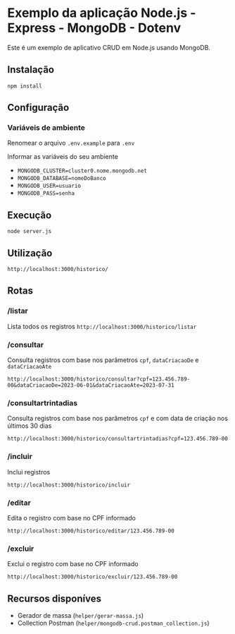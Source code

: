# Exemplo da aplicação Node.js - Express - MongoDB - Dotenv

Este é um exemplo de aplicativo CRUD em Node.js usando MongoDB.

## Instalação

`npm install`

## Configuração

### Variáveis de ambiente

Renomear o arquivo `.env.example` para `.env`

Informar as variáveis do seu ambiente

* `MONGODB_CLUSTER=cluster0.nome.mongodb.net`
* `MONGODB_DATABASE=nomeDoBanco`
* `MONGODB_USER=usuario`
* `MONGODB_PASS=senha`

## Execução

`node server.js`

## Utilização

`http://localhost:3000/historico/`

## Rotas

### /listar

Lista todos os registros
 `http://localhost:3000/historico/listar`

### /consultar

Consulta registros com base nos parâmetros `cpf`, `dataCriacaoDe` e  `dataCriacaoAte`

`http://localhost:3000/historico/consultar?cpf=123.456.789-00&dataCriacaoDe=2023-06-01&dataCriacaoAte=2023-07-31 `

### /consultartrintadias

Consulta registros com base nos parâmetros `cpf` e com data de criação nos últimos 30 dias

`http://localhost:3000/historico/consultartrintadias?cpf=123.456.789-00 `

### /incluir

Inclui registros

`http://localhost:3000/historico/incluir`

### **/editar**

Edita o registro com base no CPF informado

`http://localhost:3000/historico/editar/123.456.789-00`

### /excluir

Exclui o registro com base no CPF informado

`http://localhost:3000/historico/excluir/123.456.789-00 `

## Recursos disponíves

* Gerador de massa (`helper/gerar-massa.js`)
* Collection Postman (`helper/mongodb-crud.postman_collection.js`)
